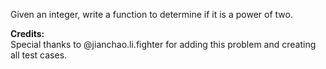 Given an integer, write a function to determine if it is a power of two.

**Credits:**  
Special thanks to @jianchao.li.fighter for adding this problem and creating all test cases.

